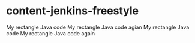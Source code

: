 # content-jenkins-freestyle
My rectangle Java code
My rectangle Java code agian
My rectangle Java code
My rectangle Java code again
